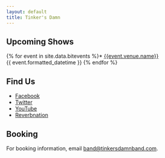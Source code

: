 ```yaml
---
layout: default
title: Tinker's Damn
---
```


## Upcoming Shows

{% for event in site.data.bitevents %}* [{{event.venue.name}}]({{event.facebook_rsvp_url}})<br />
  {{ event.formatted_datetime }}
{% endfor %}

## Find Us

* [Facebook](http://facebook.com/tinkersdamnband)
* [Twitter](http://twitter.com/tinkersdamnband)
* [YouTube](https://www.youtube.com/channel/UC-62Xkpp556fVzHziz5NLXw)
* [Reverbnation](https://www.reverbnation.com/tinkersdamnband)

## Booking

For booking information, email [band@tinkersdamnband.com](mailto:band@tinkersdamnband.com).